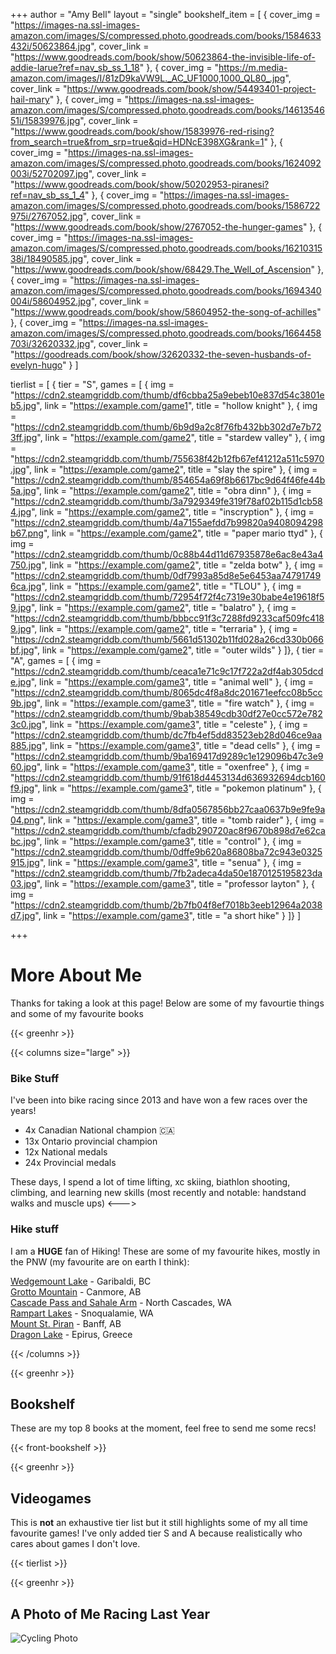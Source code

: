 +++
author = "Amy Bell"
layout = "single"
bookshelf_item = [
  { cover_img = "https://images-na.ssl-images-amazon.com/images/S/compressed.photo.goodreads.com/books/1584633432i/50623864.jpg", cover_link = "https://www.goodreads.com/book/show/50623864-the-invisible-life-of-addie-larue?ref=nav_sb_ss_1_18" },
  { cover_img = "https://m.media-amazon.com/images/I/81zD9kaVW9L._AC_UF1000,1000_QL80_.jpg", cover_link = "https://www.goodreads.com/book/show/54493401-project-hail-mary" },
  { cover_img = "https://images-na.ssl-images-amazon.com/images/S/compressed.photo.goodreads.com/books/1461354651i/15839976.jpg", cover_link = "https://www.goodreads.com/book/show/15839976-red-rising?from_search=true&from_srp=true&qid=HDNcE398XG&rank=1" },
  { cover_img = "https://images-na.ssl-images-amazon.com/images/S/compressed.photo.goodreads.com/books/1624092003i/52702097.jpg", cover_link = "https://www.goodreads.com/book/show/50202953-piranesi?ref=nav_sb_ss_1_4" },
  { cover_img = "https://images-na.ssl-images-amazon.com/images/S/compressed.photo.goodreads.com/books/1586722975i/2767052.jpg", cover_link = "https://www.goodreads.com/book/show/2767052-the-hunger-games" },
  { cover_img = "https://images-na.ssl-images-amazon.com/images/S/compressed.photo.goodreads.com/books/1621031538i/18490585.jpg", cover_link = "https://www.goodreads.com/book/show/68429.The_Well_of_Ascension" },
  { cover_img = "https://images-na.ssl-images-amazon.com/images/S/compressed.photo.goodreads.com/books/1694340004i/58604952.jpg", cover_link = "https://www.goodreads.com/book/show/58604952-the-song-of-achilles" },
  { cover_img = "https://images-na.ssl-images-amazon.com/images/S/compressed.photo.goodreads.com/books/1664458703i/32620332.jpg", cover_link = "https://goodreads.com/book/show/32620332-the-seven-husbands-of-evelyn-hugo" }
]


tierlist = [
  { tier = "S", games = [
    { img = "https://cdn2.steamgriddb.com/thumb/df6cbba25a9ebeb10e837d54c3801eb5.jpg", link = "https://example.com/game1", title = "hollow knight" },
    { img = "https://cdn2.steamgriddb.com/thumb/6b9d9a2c8f76fb432bb302d7e7b723ff.jpg", link = "https://example.com/game2", title = "stardew valley" },
    { img = "https://cdn2.steamgriddb.com/thumb/755638f42b12fb67ef41212a511c5970.jpg", link = "https://example.com/game2", title = "slay the spire" },
    { img = "https://cdn2.steamgriddb.com/thumb/854654a69f8b6617bc9d64f46fe44b5a.jpg", link = "https://example.com/game2", title = "obra dinn" },
    { img = "https://cdn2.steamgriddb.com/thumb/3a7929349fe319f78af02b115d1cb584.jpg", link = "https://example.com/game2", title = "inscryption" },
    { img = "https://cdn2.steamgriddb.com/thumb/4a7155aefdd7b99820a9408094298b67.png", link = "https://example.com/game2", title = "paper mario ttyd" },
    { img = "https://cdn2.steamgriddb.com/thumb/0c88b44d11d67935878e6ac8e43a4750.jpg", link = "https://example.com/game2", title = "zelda botw" },
    { img = "https://cdn2.steamgriddb.com/thumb/0df7993a85d8e5e6453aa747917496ca.jpg", link = "https://example.com/game2", title = "TLOU" },
    { img = "https://cdn2.steamgriddb.com/thumb/72954f72f4c7319e30babe4e19618f59.jpg", link = "https://example.com/game2", title = "balatro" },
    { img = "https://cdn2.steamgriddb.com/thumb/bbbcc91f3c7288fd9233caf509fc4189.jpg", link = "https://example.com/game2", title = "terraria" },
    { img = "https://cdn2.steamgriddb.com/thumb/5661d51302b11fd028a26cd330b066bf.jpg", link = "https://example.com/game2", title = "outer wilds" }
  ]},
  { tier = "A", games = [
    { img = "https://cdn2.steamgriddb.com/thumb/ceaca1e71c9c17f722a2df4ab305dcde.jpg", link = "https://example.com/game3", title = "animal well" },
    { img = "https://cdn2.steamgriddb.com/thumb/8065dc4f8a8dc201671eefcc08b5cc9b.jpg", link = "https://example.com/game3", title = "fire watch" },
    { img = "https://cdn2.steamgriddb.com/thumb/9bab38549cdb30df27e0cc572e7823c0.jpg", link = "https://example.com/game3", title = "celeste" },
    { img = "https://cdn2.steamgriddb.com/thumb/dc7fb4ef5dd83523eb28d046ce9aa885.jpg", link = "https://example.com/game3", title = "dead cells" },
    { img = "https://cdn2.steamgriddb.com/thumb/9ba169417d9289c1e129096b47c3e960.jpg", link = "https://example.com/game3", title = "oxenfree" },
    { img = "https://cdn2.steamgriddb.com/thumb/91f618d4453134d636932694dcb160f9.jpg", link = "https://example.com/game3", title = "pokemon platinum" },
    { img = "https://cdn2.steamgriddb.com/thumb/8dfa0567856bb27caa0637b9e9fe9a04.png", link = "https://example.com/game3", title = "tomb raider" },
    { img = "https://cdn2.steamgriddb.com/thumb/cfadb290720ac8f9670b898d7e62cabc.jpg", link = "https://example.com/game3", title = "control" },
    { img = "https://cdn2.steamgriddb.com/thumb/0dffe9b620a86808ba72c943e0325915.jpg", link = "https://example.com/game3", title = "senua" },
    { img = "https://cdn2.steamgriddb.com/thumb/7fb2adeca4da50e1870125195823da03.jpg", link = "https://example.com/game3", title = "professor layton" },
    { img = "https://cdn2.steamgriddb.com/thumb/2b7fb04f8ef7018b3eeb12964a2038d7.jpg", link = "https://example.com/game3", title = "a short hike" }
  ]}
]

+++
# More About Me

Thanks for taking a look at this page! Below are some of my favourtie things and some of my favourite books

{{< greenhr >}}

{{< columns size="large" >}}
### Bike Stuff
I've been into bike racing since 2013 and have won a few races over the years!
- 4x Canadian National champion 🇨🇦
- 13x Ontario provincial champion 
- 12x National medals
- 24x Provincial medals

These days, I spend a lot of time lifting, xc skiing, biathlon shooting, climbing, and learning new skills (most recently and notable: handstand walks and muscle ups)
<--->
### Hike stuff
I am a **HUGE** fan of Hiking! These are some of my favourite hikes, mostly in the PNW (my favourite are on earth I think): 

[Wedgemount Lake](https://www.alltrails.com/trail/canada/british-columbia/wedgemount-lake-and-tupper-lake) - Garibaldi, BC \
[Grotto Mountain](https://www.alltrails.com/trail/canada/alberta/grotto-mountain-trail) - Canmore, AB \
[Cascade Pass and Sahale Arm](https://www.alltrails.com/trail/us/washington/cascade-pass-and-sahale-arm-trail--2) - North Cascades, WA \
[Rampart Lakes](https://www.alltrails.com/trail/us/washington/rampart-lakes-and-alta-mountain) - Snoqualamie, WA \
[Mount St. Piran](https://www.alltrails.com/trail/canada/alberta/mount-st-piran) - Banff, AB \
[Dragon Lake](https://www.alltrails.com/trail/greece/epirus--3/drakolimni-of-tymfi) - Epirus, Greece 

{{< /columns >}}

{{< greenhr >}}

## Bookshelf

These are my top 8 books at the moment, feel free to send me some recs!

{{< front-bookshelf >}}

{{< greenhr >}}

## Videogames
This is **not** an exhaustive tier list but it still highlights some of my all time favourite games! I've only added tier S and A because realistically who cares about games I don't love.

{{< tierlist  >}}

{{< greenhr >}}

## A Photo of Me Racing Last Year
![Cycling Photo](/images/bikepic.jpg)
